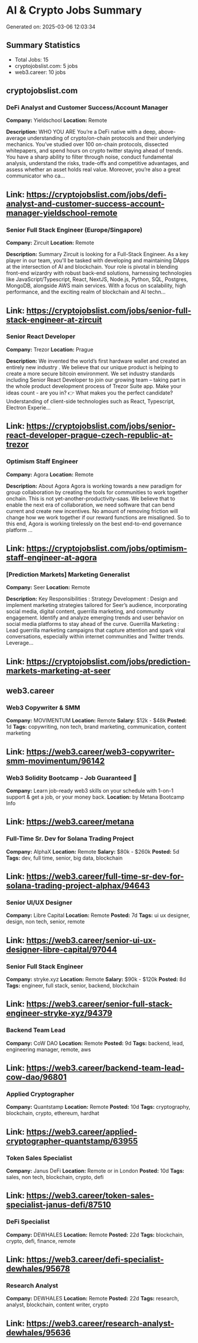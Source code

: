 # AI & Crypto Jobs Summary
Generated on: 2025-03-06 12:03:34

## Summary Statistics
- Total Jobs: 15
- cryptojobslist.com: 5 jobs
- web3.career: 10 jobs

## cryptojobslist.com

### DeFi Analyst and Customer Success/Account Manager
**Company:** Yieldschool
**Location:** Remote

**Description:**
WHO YOU ARE
You’re a DeFi native with a deep, above-average understanding of crypto/on-chain protocols and their underlying mechanics. You’ve studied over 100 on-chain protocols, dissected whitepapers, and spend hours on crypto twitter staying ahead of trends. You have a sharp ability to filter through noise, conduct fundamental analysis, understand the risks, trade-offs and competitive advantages, and assess whether an asset holds real value.
Moreover, you’re also a great communicator who ca...

**Link:** https://cryptojobslist.com/jobs/defi-analyst-and-customer-success-account-manager-yieldschool-remote
---

### Senior Full Stack Engineer (Europe/Singapore)
**Company:** Zircuit
**Location:** Remote

**Description:**
Summary
Zircuit is looking for a Full-Stack Engineer. As a key player in our team, you'll be tasked with developing and maintaining DApps at the intersection of AI and blockchain.
Your role is pivotal in blending front-end wizardry with robust back-end solutions, harnessing technologies like JavaScript/Typescript, React, NextJS, Node.js, Python, SQL, Postgres, MongoDB, alongside AWS main services. With a focus on scalability, high performance, and the exciting realm of blockchain and AI techn...

**Link:** https://cryptojobslist.com/jobs/senior-full-stack-engineer-at-zircuit
---

### Senior React Developer
**Company:** Trezor
**Location:** Prague

**Description:**
We
invented the world’s first hardware wallet
and
created an entirely new industry
. We believe that our unique product is helping to create a more secure bitcoin environment. We
set industry standards
including
Senior
React Developer
to join our growing team – taking part in the
whole product development process of
Trezor Suite
app.
Make your ideas count - are you in?
👉 What makes you the perfect candidate?
Understanding of client-side technologies such as
React, Typescript, Electron
Experie...

**Link:** https://cryptojobslist.com/jobs/senior-react-developer-prague-czech-republic-at-trezor
---

### Optimism Staff Engineer
**Company:** Agora
**Location:** Remote

**Description:**
About Agora
Agora is working towards a new paradigm for group collaboration by creating the tools for communities to work together onchain. This is not yet-another-productivity-saas. We believe that to enable the next era of collaboration, we need software that can bend current and create new incentives. No amount of removing friction will change how we work together if our reward functions are misaligned.
So to this end, Agora is working tirelessly on the best end-to-end governance platform ...

**Link:** https://cryptojobslist.com/jobs/optimism-staff-engineer-at-agora
---

### [Prediction Markets] Marketing Generalist
**Company:** Seer
**Location:** Remote

**Description:**
Key Responsibilities
:
Strategy Development
:
Design and implement marketing strategies tailored for Seer’s audience, incorporating social media, digital content, guerrilla marketing, and community engagement.
Identify and analyze emerging trends and user behavior on social media platforms to stay ahead of the curve.
Guerrilla Marketing
:
Lead guerrilla marketing campaigns that capture attention and spark viral conversations, especially within internet communities and Twitter trends.
Leverage...

**Link:** https://cryptojobslist.com/jobs/prediction-markets-marketing-at-seer
---

## web3.career

### Web3 Copywriter & SMM
**Company:** MOVIMENTUM
**Location:** Remote
**Salary:** $12k - $48k
**Posted:** 1d
**Tags:** copywriting, non tech, brand marketing, communication, content marketing

**Link:** https://web3.career/web3-copywriter-smm-movimentum/96142
---

### Web3 Solidity Bootcamp - Job Guaranteed 💯
**Company:** Learn job-ready web3 skills on your schedule with 1-on-1 support & get a job, or your money back.
**Location:** by Metana  Bootcamp Info

**Link:** https://web3.career/metana
---

### Full-Time Sr. Dev for Solana Trading Project
**Company:** AlphaX
**Location:** Remote
**Salary:** $80k - $260k
**Posted:** 5d
**Tags:** dev, full time, senior, big data, blockchain

**Link:** https://web3.career/full-time-sr-dev-for-solana-trading-project-alphax/94643
---

### Senior UI/UX Designer
**Company:** Libre Capital
**Location:** Remote
**Posted:** 7d
**Tags:** ui ux designer, design, non tech, senior, remote

**Link:** https://web3.career/senior-ui-ux-designer-libre-capital/97044
---

### Senior Full Stack Engineer
**Company:** stryke.xyz
**Location:** Remote
**Salary:** $90k - $120k
**Posted:** 8d
**Tags:** engineer, full stack, senior, backend, blockchain

**Link:** https://web3.career/senior-full-stack-engineer-stryke-xyz/94379
---

### Backend Team Lead
**Company:** CoW DAO
**Location:** Remote
**Posted:** 9d
**Tags:** backend, lead, engineering manager, remote, aws

**Link:** https://web3.career/backend-team-lead-cow-dao/96801
---

### Applied Cryptographer
**Company:** Quantstamp
**Location:** Remote
**Posted:** 10d
**Tags:** cryptography, blockchain, crypto, ethereum, hardhat

**Link:** https://web3.career/applied-cryptographer-quantstamp/63955
---

### Token Sales Specialist
**Company:** Janus DeFi
**Location:** Remote or in London
**Posted:** 10d
**Tags:** sales, non tech, blockchain, crypto, defi

**Link:** https://web3.career/token-sales-specialist-janus-defi/87510
---

### DeFi Specialist
**Company:** DEWHALES
**Location:** Remote
**Posted:** 22d
**Tags:** blockchain, crypto, defi, finance, remote

**Link:** https://web3.career/defi-specialist-dewhales/95678
---

### Research Analyst
**Company:** DEWHALES
**Location:** Remote
**Posted:** 22d
**Tags:** research, analyst, blockchain, content writer, crypto

**Link:** https://web3.career/research-analyst-dewhales/95636
---

